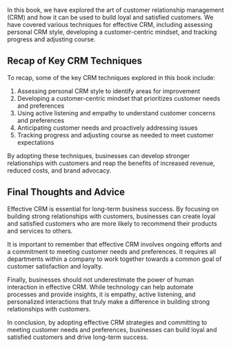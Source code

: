 
In this book, we have explored the art of customer relationship management (CRM) and how it can be used to build loyal and satisfied customers. We have covered various techniques for effective CRM, including assessing personal CRM style, developing a customer-centric mindset, and tracking progress and adjusting course.

Recap of Key CRM Techniques
---------------------------

To recap, some of the key CRM techniques explored in this book include:

1. Assessing personal CRM style to identify areas for improvement
2. Developing a customer-centric mindset that prioritizes customer needs and preferences
3. Using active listening and empathy to understand customer concerns and preferences
4. Anticipating customer needs and proactively addressing issues
5. Tracking progress and adjusting course as needed to meet customer expectations

By adopting these techniques, businesses can develop stronger relationships with customers and reap the benefits of increased revenue, reduced costs, and brand advocacy.

Final Thoughts and Advice
-------------------------

Effective CRM is essential for long-term business success. By focusing on building strong relationships with customers, businesses can create loyal and satisfied customers who are more likely to recommend their products and services to others.

It is important to remember that effective CRM involves ongoing efforts and a commitment to meeting customer needs and preferences. It requires all departments within a company to work together towards a common goal of customer satisfaction and loyalty.

Finally, businesses should not underestimate the power of human interaction in effective CRM. While technology can help automate processes and provide insights, it is empathy, active listening, and personalized interactions that truly make a difference in building strong relationships with customers.

In conclusion, by adopting effective CRM strategies and committing to meeting customer needs and preferences, businesses can build loyal and satisfied customers and drive long-term success.


